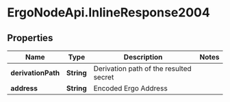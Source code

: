 # ErgoNodeApi.InlineResponse2004

## Properties

Name | Type | Description | Notes
------------ | ------------- | ------------- | -------------
**derivationPath** | **String** | Derivation path of the resulted secret | 
**address** | **String** | Encoded Ergo Address | 


